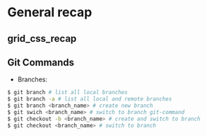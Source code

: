 # General recap

## grid_css_recap

## Git Commands

- Branches:

```bash
$ git branch # list all local branches
$ git branch -a # list all local and remote branches
$ git branch <branch_name> # create new branch
$ git swich <branch_name> # switch to branch git-command
$ git checkout -b <branch_name> # create and switch to branch
$ git checkout <branch_name> # switch to branch
```
